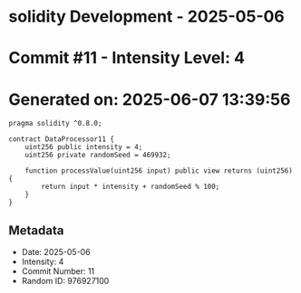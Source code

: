 ﻿# solidity Development - 2025-05-06
# Commit #11 - Intensity Level: 4
# Generated on: 2025-06-07 13:39:56
```solidity
pragma solidity ^0.8.0;

contract DataProcessor11 {
    uint256 public intensity = 4;
    uint256 private randomSeed = 469932;

    function processValue(uint256 input) public view returns (uint256) {
        return input * intensity + randomSeed % 100;
    }
}
```
## Metadata
- Date: 2025-05-06
- Intensity: 4
- Commit Number: 11
- Random ID: 976927100

